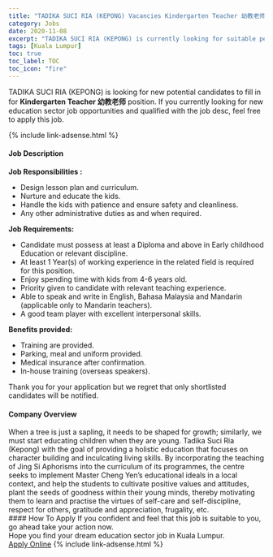 ```yaml
---
title: "TADIKA SUCI RIA (KEPONG) Vacancies Kindergarten Teacher 幼教老师" 
category: Jobs 
date: 2020-11-08 
excerpt: "TADIKA SUCI RIA (KEPONG) is currently looking for suitable person to fill in the Kindergarten Teacher 幼教老师 which positioned at Kuala Lumpur" 
tags: [Kuala Lumpur] 
toc: true 
toc_label: TOC 
toc_icon: "fire" 
--- 
```


<p>TADIKA SUCI RIA (KEPONG) is looking for new potential candidates to fill in for <b>Kindergarten Teacher 幼教老师</b> position. If you currently looking for new education sector job opportunities and qualified with the job desc, feel free to apply this job.
</p>{% include link-adsense.html %} 
 <div><div><div><h4>Job Description</h4></div></div><div><div><span><div><div><div><strong>Job Responsibilities</strong><strong> :&#160;</strong></div><ul><li>Design lesson plan and curriculum.</li><li>Nurture and educate the kids.</li><li>Handle the kids with patience and ensure safety and cleanliness.</li><li>Any other administrative duties as and when required.</li></ul><div><strong>Job </strong><strong>Requirement</strong><strong>s</strong><strong>:</strong></div><ul><li>Candidate must possess at least a Diploma and above in Early childhood Education or relevant discipline.</li><li>At least 1&#160;Year(s) of working experience in the related field is required for this position.</li><li>Enjoy spending time with kids from 4-6 years old.</li><li>Priority given to candidate with relevant teaching experience.</li><li>Able to speak and write in&#160;English, Bahasa Malaysia and Mandarin (applicable only to Mandarin teachers).</li><li>A good team player with excellent interpersonal skills.</li></ul><div><strong>Benefits provided:</strong></div><ul><li>Training are provided.</li><li>Parking, meal and uniform provided.</li><li>Medical insurance after confirmation.</li><li>In-house training (overseas speakers).</li></ul></div><div>Thank you for your application but we regret that only shortlisted candidates will be notified.</div></div></span></div></div></div> 
<div><div><div><h4>Company Overview</h4></div></div><div><div><span><div><div>
	When a tree is just a sapling, it needs to be shaped for growth; similarly, we must start educating children when they are young. Tadika Suci Ria (Kepong) with the goal of providing a holistic education that focuses on character building and inculcating living skills. By incorporating the teaching of Jing Si Aphorisms into the curriculum of its programmes, the centre seeks to implement Master Cheng Yen&#8217;s educational ideals in a local context, and help the students to cultivate positive values and attitudes, plant the seeds of goodness within their young minds, thereby motivating them to learn and practise the virtues of self-care and self-discipline, respect for others, gratitude and appreciation, frugality, etc.</div></div></span></div></div></div> 
#### How To Apply 
If you confident and feel that this job is suitable to you, go ahead take your action now. <br/> 
Hope you find your dream education sector job in Kuala Lumpur. <br/> 
<a href="https://www.jobstreet.com.my/en/job/kindergarten-teacher-幼教老师-4419892?jobId=jobstreet-my-job-4419892&sectionRank=25&token=0~f170aa56-b0ac-41df-9c11-045a014e209b&fr=SRP%20View%20In%20New%20Ta" class="btn btn--info" target="_blank" rel="nofollow noopenner">Apply Online</a> 
{% include link-adsense.html %} 